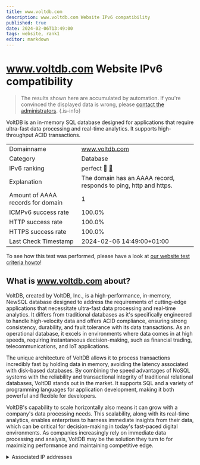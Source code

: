 ```yaml
---
title: www.voltdb.com
description: www.voltdb.com Website IPv6 compatibility
published: true
date: 2024-02-06T13:49:00
tags: website, rank1
editor: markdown
---
```


# www.voltdb.com Website IPv6 compatibility

> The results shown here are accumulated by automation. If you're convinced the displayed data is wrong, please [contact the administrators](/howto/chat). 
{.is-info}

VoltDB is an in-memory SQL database designed for applications that require ultra-fast data processing and real-time analytics. It supports high-throughput ACID transactions.


|   |   |
| - | - |
| Domainname | www.voltdb.com
| Category | Database |
| IPv6 ranking | perfect :1st_place_medal: [🔗](/howto/ranking) |
| Explanation | The domain has an AAAA record, responds to ping, http and https. |
| Amount of AAAA records for domain | 1 |
| ICMPv6 success rate | 100.0%|
| HTTP success rate | 100.0% |
| HTTPS success rate | 100.0% |
| Last Check Timestamp | 2024-02-06 14:49:00+01:00 |

To see how this test was performed, please have a look at [our website test criteria howto](/howto/testcriteria/website)!


## What is www.voltdb.com about?
VoltDB, created by VoltDB, Inc., is a high-performance, in-memory, NewSQL database designed to address the requirements of cutting-edge applications that necessitate ultra-fast data processing and real-time analytics. It differs from traditional databases as it's specifically engineered to handle high-velocity data and offers ACID compliance, ensuring strong consistency, durability, and fault tolerance with its data transactions. As an operational database, it excels in environments where data comes in at high speeds, requiring instantaneous decision-making, such as financial trading, telecommunications, and IoT applications.

The unique architecture of VoltDB allows it to process transactions incredibly fast by holding data in memory, avoiding the latency associated with disk-based databases. By combining the speed advantages of NoSQL systems with the reliability and transactional integrity of traditional relational databases, VoltDB stands out in the market. It supports SQL and a variety of programming languages for application development, making it both powerful and flexible for developers.

VoltDB's capability to scale horizontally also means it can grow with a company's data processing needs. This scalability, along with its real-time analytics, enables enterprises to harness immediate insights from their data, which can be critical for decision-making in today's fast-paced digital environments. As companies increasingly rely on immediate data processing and analysis, VoltDB may be the solution they turn to for maximizing performance and maintaining competitive edge.



<details>
<summary>Associated IP addresses</summary>

2a00:1450:4001:828::2013

</details>
